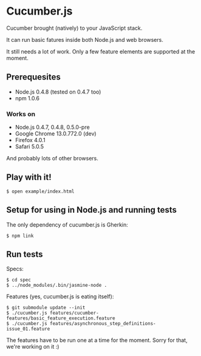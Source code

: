 # Cucumber.js

Cucumber brought (natively) to your JavaScript stack.

It can run basic fatures inside both Node.js and web browsers.

It still needs a lot of work. Only a few feature elements are supported at the moment.

## Prerequesites

* Node.js 0.4.8 (tested on 0.4.7 too)
* npm 1.0.6

### Works on

* Node.js 0.4.7, 0.4.8, 0.5.0-pre
* Google Chrome 13.0.772.0 (dev)
* Firefox 4.0.1
* Safari 5.0.5

And probably lots of other browsers.

## Play with it!

    $ open example/index.html

## Setup for using in Node.js and running tests

The only dependency of cucumber.js is Gherkin:

    $ npm link

## Run tests

Specs:

    $ cd spec
    $ ../node_modules/.bin/jasmine-node .

Features (yes, cucumber.js is eating itself):

    $ git submodule update --init
    $ ./cucumber.js features/cucumber-features/basic_feature_execution.feature
    $ ./cucumber.js features/asynchronous_step_definitions-issue_01.feature

The features have to be run one at a time for the moment. Sorry for that, we're working on it :)
